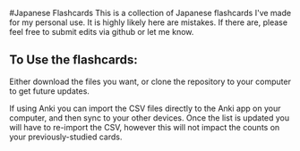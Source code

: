 #Japanese Flashcards
This is a collection of Japanese flashcards I've made for my personal use. It is highly likely here are mistakes. If there are, please feel free to submit edits via github or let me know.  

## To Use the flashcards: 
Either download the files you want, or clone the repository to your computer to get future updates. 

If using Anki you can import the CSV files directly to the Anki app on your computer, and then sync to your other devices. Once the list is updated you will have to re-import the CSV, however this will not impact the counts on your previously-studied cards. 
